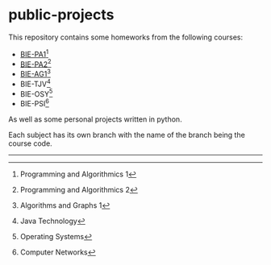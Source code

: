 # public-projects
This repository contains some homeworks from the following courses:
- [BIE-PA1](https://github.com/Kuril-Rybkin/public-projects/tree/PA1)[^1]
- [BIE-PA2](https://github.com/Kuril-Rybkin/public-projects/tree/PA2)[^2]
- [BIE-AG1](https://github.com/Kuril-Rybkin/public-projects/tree/AG1)[^3]
- BIE-TJV[^4]
- BIE-OSY[^5]
- BIE-PSI[^6]

As well as some personal projects written in python.

Each subject has its own branch with the name of the branch being the course code.

---
[^1]:Programming and Algorithmics 1
[^2]:Programming and Algorithmics 2
[^3]:Algorithms and Graphs 1
[^4]:Java Technology
[^5]:Operating Systems
[^6]:Computer Networks

